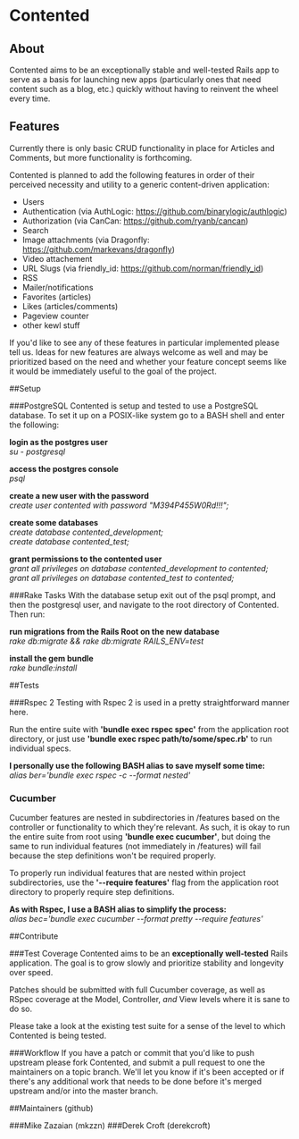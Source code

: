 # Contented

## About
Contented aims to be an exceptionally stable and well-tested Rails app to serve
as a basis for launching new apps (particularly ones that need content such as a
blog, etc.) quickly without having to reinvent the wheel every time.


## Features
Currently there is only basic CRUD functionality in place for Articles and
Comments, but more functionality is forthcoming.

Contented is planned to add the following features in order of their perceived
necessity and utility to a generic content-driven application:

- Users
- Authentication (via AuthLogic: https://github.com/binarylogic/authlogic)
- Authorization (via CanCan: https://github.com/ryanb/cancan)
- Search
- Image attachments (via Dragonfly: https://github.com/markevans/dragonfly)
- Video attachement
- URL Slugs (via friendly_id: https://github.com/norman/friendly_id)
- RSS
- Mailer/notifications
- Favorites (articles)
- Likes (articles/comments)
- Pageview counter
- other kewl stuff
 
If you'd like to see any of these features in particular implemented please
tell us.  Ideas for new features are always welcome as well and may be
prioritized based on the need and whether your feature concept seems like it
would be immediately useful to the goal of the project.


##Setup

###PostgreSQL
Contented is setup and tested to use a PostgreSQL database.  To set it up on a
POSIX-like system go to a BASH shell and enter the following:

**login as the postgres user**  
_su - postgresql_

**access the postgres console**  
_psql_

**create a new user with the password**  
_create user contented with password "M394P455W0Rd!!!";_

**create some databases**  
_create database contented_development;_  
_create database contented_test;_

**grant permissions to the contented user**  
_grant all privileges on database contented_development to contented;_  
_grant all privileges on database contented_test to contented;_


###Rake Tasks
With the database setup exit out of the psql prompt, and then the postgresql
user, and navigate to the root directory of Contented.  Then run:

**run migrations from the Rails Root on the new database**  
_rake db:migrate && rake db:migrate RAILS_ENV=test_

**install the gem bundle**  
_rake bundle:install_


##Tests

###Rspec 2
Testing with Rspec 2 is used in a pretty straightforward manner here.

Run the entire suite with **'bundle exec rspec spec'** from the application
root directory, or just use **'bundle exec rspec path/to/some/spec.rb'** to
run individual specs.

**I personally use the following BASH alias to save myself some time:**   
_alias ber='bundle exec rspec -c --format nested'_

### Cucumber
Cucumber features are nested in subdirectories in /features based on the
controller or functionality to which they're relevant.  As such, it is
okay to run the entire suite from root using **'bundle exec cucumber'**, but
doing the same to run individual features (not immediately in /features)
will fail because the step definitions won't be required properly.

To properly run individual features that are nested within project
subdirectories, use the **'--require features'** flag from the application
root directory to properly require step definitions.

**As with Rspec, I use a BASH alias to simplify the process:**   
_alias bec='bundle exec cucumber --format pretty --require features'_


##Contribute

###Test Coverage
Contented aims to be an **exceptionally well-tested** Rails application.  The goal
is to grow slowly and prioritize stability and longevity over speed.

Patches should be submitted with full Cucumber coverage, as well as RSpec
coverage at the Model, Controller, *and* View levels where it is sane to do so.

Please take a look at the existing test suite for a sense of the level to which
Contented is being tested.


###Workflow
If you have a patch or commit that you'd like to push upstream please fork
Contented, and submit a pull request to one the maintainers on a topic branch.  We'll
let you know if it's been accepted or if there's any additional work that needs to be
done before it's merged upstream and/or into the master branch.


##Maintainers (github)

###Mike Zazaian (mkzzn)
###Derek Croft (derekcroft)
